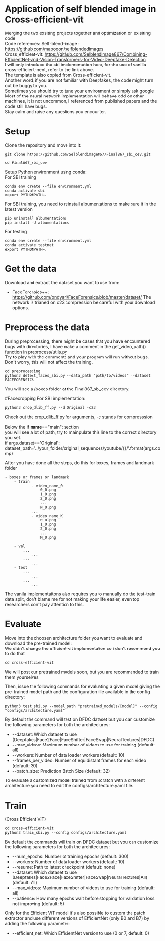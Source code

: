 # Application of self blended image in Cross-efficient-vit

Merging the two exsiting projects together and optimization on exisiting code<br>
Code references:
Self-blend-image : https://github.com/mapooon/selfblendedimages <br>
Cross_efficient-vit: https://github.com/Selblendimage867/Combining-EfficientNet-and-Vision-Transformers-for-Video-Deepfake-Detection <br>
I will only introduce the sbi implementation here, for the use of vanilla cross-efficient-nent, refer to the link above.<br>
The template is also copied from Cross-efficient-vit.<br>
Another word, if you are not familiar with Deepfakes, the code might turn out be buggy to you.<br>
Sometimes you should try to tune your environment or simply ask google<br>
Most of the neural network implementation will behave odd on other machines, it is not uncommon, I referenced from published papers and the code still have bugs.<br>
Stay calm and raise any questions you encounter.<br>
# Setup
Clone the repository and move into it:
```
git clone https://github.com/Selblendimage867/Final867_sbi_cev.git

cd Final867_sbi_cev
```

Setup Python environment using conda:<br>
For SBI training
```
conda env create --file environment.yml
conda activate sbi
export PYTHONPATH=.
```
For SBI training, you need to reinstall albumentations to make sure it in the latest version
```
pip uninstall albumentations
pip install -U albumentations
```
For testing
```
conda env create --file environment.yml
conda activate testnet
export PYTHONPATH=.
```

# Get the data
Download and extract the dataset you want to use from:
- FaceForensics++: https://github.com/ondyari/FaceForensics/blob/master/dataset/
The network is trianed on c23 compression be careful with your download options.


# Preprocess the data
During preprocessing, there might be cases that you have encountered bugs with directories, I have make a comment in the get_video_path() function in preprocess/utils.py<br>
Try to play with the comments and your program will run without bugs.<br>
Don't worry, this will not affect the training.<br>

```
cd preprocessing
python3 detect_faces_sbi.py --data_path "path/to/videos" --dataset FACEFORENSICS
```

You will see a /boxes folder at the Final867_sbi_cev directory.<br>

#Facecropping
For SBI implementation:
```
python3 crop_dlib_ff.py --d Original -c23

```
Check out the crop_dlib_ff.py for arguments, -c stands for compresssion<br>
<br>
Below the if __name__=="main": section<br>
you will see a lot of path, try to mainpulate this line to the correct directory you set.<br>
if args.dataset=='Original':<br>
        dataset_path='../your_folder/original_sequences/youtube/{}/'.format(args.comp)<br>

After you have done all the steps, do this for boxes, frames and landmark folder 
```
- boxes or frames or landmark
    - train
            - video_name_0
                0_0.png
                1_0.png
                2_0.png
                ...
                N_0.png
            ...
            - video_name_K
                0_0.png
                1_0.png
                2_0.png
                ...
                M_0.png
        
    - val
        ...
            ...
        ...
            ...
    - test
        ...
            ...
        ...
            ...
 ```
The vanila implementaitons also requires you to manually do the test-train data split, don't blame me for not making your life easier, even top researchers don't pay attention to this.<br> 

# Evaluate
Move into the choosen architecture folder you want to evaluate and download the pre-trained model:<br>
We didn't change the efficient-vit implementation so i don't recommend you to do that

```
cd cross-efficient-vit
```
We will post our pretrained models soon, but you are recommended to train them yourselves


Then, issue the following commands for evaluating a given model giving the pre-trained model path and the configuration file available in the config directory:
```
python3 test_sbi.py --model_path "pretrained_models/[model]" --config "configs/architecture.yaml"
```

By default the command will test on DFDC dataset but you can customize the following parameters for both the architectures:
- --dataset: Which dataset to use (Deepfakes|Face2Face|FaceShifter|FaceSwap|NeuralTextures|DFDC)
- --max_videos: Maximum number of videos to use for training (default: all)
- --workers: Number of data loader workers (default: 10)
- --frames_per_video: Number of equidistant frames for each video (default: 30)
- --batch_size: Prediction Batch Size (default: 32)

    
To evaluate a customized model trained from scratch with a different architecture you need to edit the configs/architecture.yaml file.

# Train

(Cross Efficient ViT)
```
cd cross-efficient-vit
python3 train_sbi.py --config configs/architecture.yaml
```

By default the commands will train on DFDC dataset but you can customize the following parameters for both the architectures:
- --num_epochs: Number of training epochs (default: 300)
- --workers: Number of data loader workers (default: 10)
- --resume: Path to latest checkpoint (default: none)
- --dataset: Which dataset to use (Deepfakes|Face2Face|FaceShifter|FaceSwap|NeuralTextures|All) (default: All)
- --max_videos: Maximum number of videos to use for training (default: all)
- --patience: How many epochs wait before stopping for validation loss not improving (default: 5)
    

Only for the Efficient ViT model it's also possible to custom the patch extractor and use different versions of EfficientNet (only B0 and B7) by adding the following parameter:
- --efficient_net: Which EfficientNet version to use (0 or 7, default: 0)



